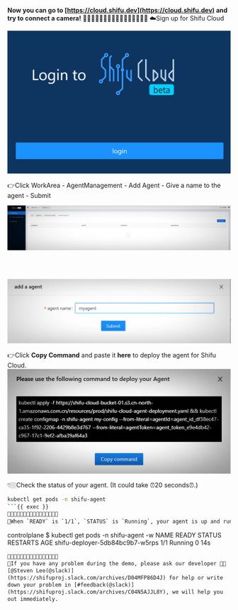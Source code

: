 
**Now you can go to [https://cloud.shifu.dev](https://cloud.shifu.dev) and try to connect a camera!**
🔹🔹🔹🔹🔹🔹🔹🔹🔹🔹🔹🔹🔹🔹🔹🔹
☁️Sign up for Shifu Cloud

![Shifu Cloud Login](https://raw.githubusercontent.com/Edgenesis/killercoda-shifu-demo/main/images/login-en.png)


👉Click WorkArea - AgentManagement - Add Agent - Give a name to the agent - Submit

![Add Agent](https://raw.githubusercontent.com/Edgenesis/killercoda-shifu-demo/main/images/agent-en.jpg)

</br>
</br>

![Name the Agent](https://raw.githubusercontent.com/Edgenesis/killercoda-shifu-demo/main/images/agentname-en.jpg)


👉Click **Copy Command** and paste it **here** to deploy the agent for Shifu Cloud.
![Deploy Agent](https://raw.githubusercontent.com/Edgenesis/killercoda-shifu-demo/main/images/deployagent-en.jpg)


👇🏼Check the status of your agent. (It could take ⏰20 seconds⏰.)
```bash
kubectl get pods -n shifu-agent
```{{ exec }}
🔹🔹🔹🔹🔹🔹🔹🔹🔹🔹🔹🔹🔹🔹🔹🔹
👀When `READY` is `1/1`, `STATUS` is `Running`, your agent is up and running.
```
controlplane $ kubectl get pods -n shifu-agent -w
NAME                              READY   STATUS    RESTARTS   AGE
shifu-deployer-5db84bc9b7-w5rps   1/1     Running   0          14s
```
🔹🔹🔹🔹🔹🔹🔹🔹🔹🔹🔹🔹🔹🔹🔹🔹
🔔If you have any problem during the demo, please ask our developer 👷🏽[@Steven Lee(@slack)](https://shifuproj.slack.com/archives/D04MFP86D4J) for help or write down your problem in [#feedback(@slack)](https://shifuproj.slack.com/archives/C04N5AJJL8Y), we will help you out immediately.